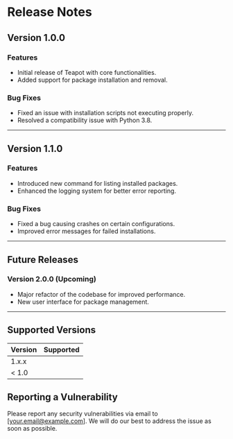 # Release Notes

## Version 1.0.0

### Features
- Initial release of Teapot with core functionalities.
- Added support for package installation and removal.

### Bug Fixes
- Fixed an issue with installation scripts not executing properly.
- Resolved a compatibility issue with Python 3.8.

---

## Version 1.1.0

### Features
- Introduced new command for listing installed packages.
- Enhanced the logging system for better error reporting.

### Bug Fixes
- Fixed a bug causing crashes on certain configurations.
- Improved error messages for failed installations.

---

## Future Releases

### Version 2.0.0 (Upcoming)

- Major refactor of the codebase for improved performance.
- New user interface for package management.

---

## Supported Versions

| Version | Supported          |
| ------- | ------------------ |
| 1.x.x   | | ❌ |             |
| < 1.0   | | ✔️ |             |

## Reporting a Vulnerability

Please report any security vulnerabilities via email to [your.email@example.com]. 
We will do our best to address the issue as soon as possible.
